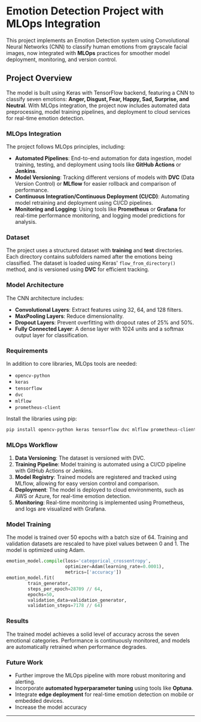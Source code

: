 # Emotion Detection Project with MLOps Integration

This project implements an Emotion Detection system using Convolutional Neural Networks (CNN) to classify human emotions from grayscale facial images, now integrated with **MLOps** practices for smoother model deployment, monitoring, and version control.

## Project Overview

The model is built using Keras with TensorFlow backend, featuring a CNN to classify seven emotions: **Anger, Disgust, Fear, Happy, Sad, Surprise, and Neutral**. With MLOps integration, the project now includes automated data preprocessing, model training pipelines, and deployment to cloud services for real-time emotion detection.

### MLOps Integration

The project follows MLOps principles, including:
- **Automated Pipelines**: End-to-end automation for data ingestion, model training, testing, and deployment using tools like **GitHub Actions** or **Jenkins**.
- **Model Versioning**: Tracking different versions of models with **DVC** (Data Version Control) or **MLflow** for easier rollback and comparison of performance.
- **Continuous Integration/Continuous Deployment (CI/CD)**: Automating model retraining and deployment using CI/CD pipelines.
- **Monitoring and Logging**: Using tools like **Prometheus** or **Grafana** for real-time performance monitoring, and logging model predictions for analysis.

### Dataset

The project uses a structured dataset with **training** and **test** directories. Each directory contains subfolders named after the emotions being classified. The dataset is loaded using Keras' `flow_from_directory()` method, and is versioned using **DVC** for efficient tracking.

### Model Architecture

The CNN architecture includes:
- **Convolutional Layers**: Extract features using 32, 64, and 128 filters.
- **MaxPooling Layers**: Reduce dimensionality.
- **Dropout Layers**: Prevent overfitting with dropout rates of 25% and 50%.
- **Fully Connected Layer**: A dense layer with 1024 units and a softmax output layer for classification.

### Requirements

In addition to core libraries, MLOps tools are needed:
- `opencv-python`
- `keras`
- `tensorflow`
- `dvc`
- `mlflow`
- `prometheus-client`

Install the libraries using pip:

```bash
pip install opencv-python keras tensorflow dvc mlflow prometheus-client
```

### MLOps Workflow

1. **Data Versioning**: The dataset is versioned with DVC.
2. **Training Pipeline**: Model training is automated using a CI/CD pipeline with GitHub Actions or Jenkins.
3. **Model Registry**: Trained models are registered and tracked using MLflow, allowing for easy version control and comparison.
4. **Deployment**: The model is deployed to cloud environments, such as AWS or Azure, for real-time emotion detection.
5. **Monitoring**: Real-time monitoring is implemented using Prometheus, and logs are visualized with Grafana.

### Model Training

The model is trained over 50 epochs with a batch size of 64. Training and validation datasets are rescaled to have pixel values between 0 and 1. The model is optimized using Adam.

```python
emotion_model.compile(loss='categorical_crossentropy', 
                      optimizer=Adam(learning_rate=0.0001), 
                      metrics=['accuracy'])
emotion_model.fit(
        train_generator,
        steps_per_epoch=28709 // 64,
        epochs=50,
        validation_data=validation_generator,
        validation_steps=7178 // 64)
```


### Results

The trained model achieves a solid level of accuracy across the seven emotional categories. Performance is continuously monitored, and models are automatically retrained when performance degrades.

### Future Work

- Further improve the MLOps pipeline with more robust monitoring and alerting.
- Incorporate **automated hyperparameter tuning** using tools like **Optuna**.
- Integrate **edge deployment** for real-time emotion detection on mobile or embedded devices.
- Increase the model accuracy 
---
